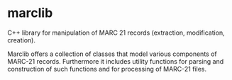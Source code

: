 marclib
=======

C++ library for manipulation of MARC 21 records (extraction, modification, creation).

Marclib offers a collection of classes that model various components of MARC-21 records.  Furthermore it includes
utility functions for parsing and construction of such functions and for processing of MARC-21 files.
